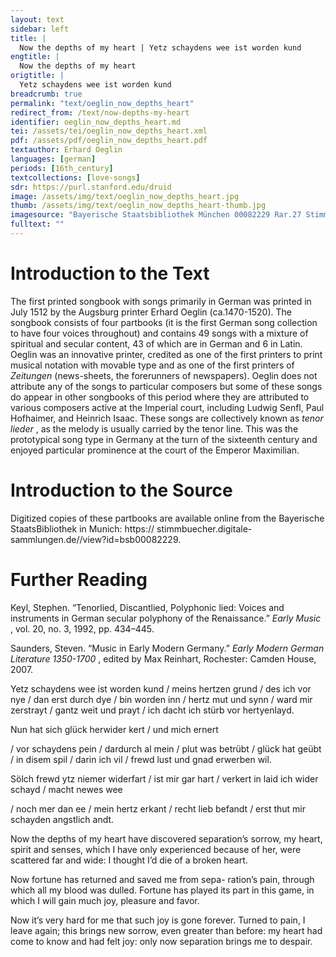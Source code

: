 ```yaml
---
layout: text
sidebar: left
title: |
  Now the depths of my heart | Yetz schaydens wee ist worden kund
engtitle: |
  Now the depths of my heart
origtitle: |
  Yetz schaydens wee ist worden kund
breadcrumb: true
permalink: "text/oeglin_now_depths_heart"
redirect_from: /text/now-depths-my-heart
identifier: oeglin_now_depths_heart.md
tei: /assets/tei/oeglin_now_depths_heart.xml
pdf: /assets/pdf/oeglin_now_depths_heart.pdf
textauthor: Erhard Oeglin
languages: [german]
periods: [16th_century]
textcollections: [love-songs]
sdr: https://purl.stanford.edu/druid 
image: /assets/img/text/oeglin_now_depths_heart.jpg
thumb: /assets/img/text/oeglin_now_depths_heart-thumb.jpg
imagesource: "Bayerische Staatsbibliothek München 00082229 Rar.27 Stimme T f.28v [Public Domain]"
fulltext: ""
---
```




<h1>Introduction to the Text</h1>
<p>The first printed songbook with songs primarily in German was printed in July 1512 by the Augsburg printer Erhard Oeglin (ca.1470-1520). The songbook consists of four partbooks (it is the first German song collection to have four voices throughout) and contains 49 songs with a mixture of spiritual and secular content, 43 of which are in German and 6 in Latin. Oeglin was an innovative printer, credited as one of the first printers to print musical notation with movable type and as one of the first printers of <i> Zeitungen </i> (news-sheets, the forerunners of newspapers). Oeglin does not attribute any of the songs to particular composers but some of these songs do appear in other songbooks of this period where they are attributed to various composers active at the Imperial court, including Ludwig Senfl, Paul Hofhaimer, and Heinrich Isaac. These songs are collectively known as <i> tenor lieder</i> , as the melody is usually carried by the tenor line. This was the prototypical song type in Germany at the turn of the sixteenth century and enjoyed particular prominence at the court of the Emperor Maximilian.</p>

<h1>Introduction to the Source</h1>
<p>Digitized copies of these partbooks are available online from the Bayerische StaatsBibliothek in Munich: https:// stimmbuecher.digitale-sammlungen.de//view?id=bsb00082229.</p>

<h1>Further Reading</h1>
<p>Keyl, Stephen. “Tenorlied, Discantlied, Polyphonic lied: Voices and instruments in German secular polyphony of the Renaissance.” <i> Early Music</i> , vol. 20, no. 3, 1992, pp. 434–445.</p>
<p>Saunders, Steven. “Music in Early Modern Germany.” <i> Early Modern German Literature 1350-1700</i> , edited by Max Reinhart, Rochester: Camden House, 2007.</p>

<p>Yetz schaydens wee ist worden kund / meins hertzen grund / des ich vor nye / dan erst durch dye / bin worden inn / hertz mut und synn / ward mir zerstrayt / gantz weit und prayt / ich dacht ich stürb vor hertyenlayd.</p>

<p>Nun hat sich glück herwider kert / und mich ernert</p>
<p>/ vor schaydens pein / dardurch al mein / plut was betrübt / glück hat geübt / in disem spil / darin ich vil / frewd lust und gnad erwerben wil.</p>

<p>Sölch frewd ytz niemer widerfart / ist mir gar hart / verkert in laid ich wider schayd / macht newes wee</p>
<p>/ noch mer dan ee / mein hertz erkant / recht lieb befandt / erst thut mir schayden angstlich andt.</p>
<p>Now the depths of my heart have discovered separation’s sorrow, my heart, spirit and senses, which I have only experienced because of her, were scattered far and wide: I thought I’d die of a broken heart.</p>

<p>Now fortune has returned and saved me from sepa- ration’s pain, through which all my blood was dulled. Fortune has played its part in this game, in which I will gain much joy, pleasure and favor.</p>

<p>Now it’s very hard for me that such joy is gone forever. Turned to pain, I leave again; this brings new sorrow, even greater than before: my heart had come to know and had felt joy: only now separation brings me to despair.</p>
